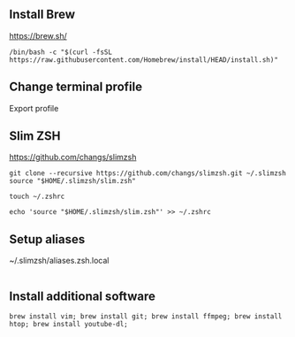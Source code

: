 ## Install Brew

https://brew.sh/

```
/bin/bash -c "$(curl -fsSL https://raw.githubusercontent.com/Homebrew/install/HEAD/install.sh)"
```

## Change terminal profile


Export profile


## Slim ZSH

https://github.com/changs/slimzsh

```
git clone --recursive https://github.com/changs/slimzsh.git ~/.slimzsh
source "$HOME/.slimzsh/slim.zsh"

touch ~/.zshrc

echo 'source "$HOME/.slimzsh/slim.zsh"' >> ~/.zshrc
```


## Setup aliases


~/.slimzsh/aliases.zsh.local

```

```

## Install additional software
```
brew install vim; brew install git; brew install ffmpeg; brew install htop; brew install youtube-dl; 
 
```


